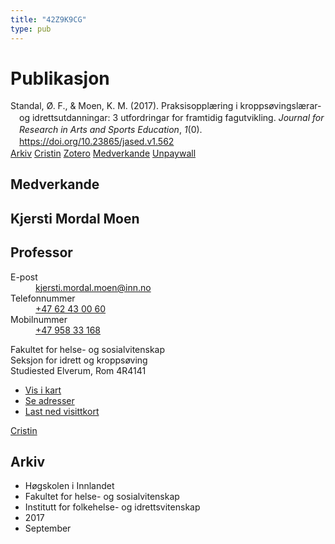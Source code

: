 ```yaml
---
title: "42Z9K9CG"
type: pub
---
```

<h1>Publikasjon</h1>
<article id="csl-bib-container-42Z9K9CG" class="csl-bib-container">
  <div class="csl-bib-body" style="line-height: 1.35; padding-left: 1em; text-indent:-1em;">
  <div class="csl-entry">Standal, &#xD8;. F., &amp; Moen, K. M. (2017). Praksisoppl&#xE6;ring i kropps&#xF8;vingsl&#xE6;rar- og idrettsutdanningar: 3 utfordringar for framtidig fagutvikling. <i>Journal for Research in Arts and Sports Education</i>, <i>1</i>(0). <a href="https://doi.org/10.23865/jased.v1.562">https://doi.org/10.23865/jased.v1.562</a></div>
</div>
  <div class="csl-bib-buttons">
    <a href="#taxonomy-article-42Z9K9CG" class="csl-bib-button">Arkiv</a>
    <a href alt="Cristin URL" class="csl-bib-button">Cristin</a>
    <a href alt="Zotero URL" class="csl-bib-button">Zotero</a>
    <a href="#contributors-article-42Z9K9CG" class="csl-bib-button">Medverkande</a>
    <a href="https://jased.net/index.php/jased/article/download/562/1966" class="csl-bib-button">Unpaywall</a>
  </div>
  <div id="csl-bib-meta-container-42Z9K9CG"></div>
</article>
<div id="csl-bib-meta-42Z9K9CG" class="csl-bib-meta">
  <article id="contributors-article-42Z9K9CG" class="contributors-article">
    <h1>Medverkande</h1>
    <div class="personas">
<div class="vrtx-hinn-person-card">
<div class="photo">
<i class="lar la-user-circle missing-person"></i>
</div>
<div class="info">
<hgroup><h1>Kjersti Mordal Moen</h1>
<h2>Professor</h2>
</hgroup><dl>
<dt>E-post</dt>
<dd>
<a href="mailto:kjersti.mordal.moen@inn.no">kjersti.mordal.moen@inn.no</a>
</dd>
<dt>Telefonnummer</dt>
<dd><a href="tel:+4762430060">
+47 62 43 00 60
</a></dd>
<dt>Mobilnummer</dt>
<dd><a href="tel:+4795833168">
+47 958 33 168
</a></dd>
</dl>
<p>
Fakultet for helse- og sosialvitenskap<br>
Seksjon for idrett og kroppsøving<br>
Studiested Elverum,
Rom 4R4141
</p>
<ul class="vrtx-hinn-links">
<li><a href="https://www.google.com/maps?q=60.88156,11.53723">Vis i kart</a></li>
<li><a href="https://www.inn.no/finn-en-ansatt/kjersti-mordal-moen.html#vrtx-hinn-addresses">Se adresser</a></li>
<li><a href="https://www.inn.no/finn-en-ansatt/kjersti-mordal-moen.html?vrtx=vcf">Last ned visittkort</a></li>
</ul>
</div>
</div>
<a href="https://app.cristin.no/persons/show.jsf?id=53554" alt="Cristin URL" class="personas-cristin">Cristin</a>
</div>
  </article>
  <article id="taxonomy-article-42Z9K9CG" class="taxonomy-article">
    <h1>Arkiv</h1>
    <ul>
      <li>Høgskolen i Innlandet</li>
      <li>Fakultet for helse- og sosialvitenskap</li>
      <li>Institutt for folkehelse- og idrettsvitenskap</li>
      <li>2017</li>
      <li>September</li>
    </ul>
  </article>
</div>
